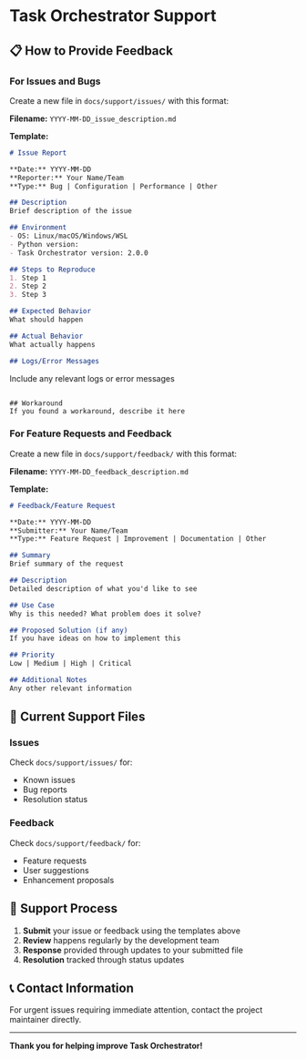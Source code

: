# Task Orchestrator Support

## 📋 How to Provide Feedback

### For Issues and Bugs
Create a new file in `docs/support/issues/` with this format:

**Filename:** `YYYY-MM-DD_issue_description.md`

**Template:**
```markdown
# Issue Report

**Date:** YYYY-MM-DD
**Reporter:** Your Name/Team
**Type:** Bug | Configuration | Performance | Other

## Description
Brief description of the issue

## Environment
- OS: Linux/macOS/Windows/WSL
- Python version: 
- Task Orchestrator version: 2.0.0

## Steps to Reproduce
1. Step 1
2. Step 2
3. Step 3

## Expected Behavior
What should happen

## Actual Behavior
What actually happens

## Logs/Error Messages
```
Include any relevant logs or error messages
```

## Workaround
If you found a workaround, describe it here
```

### For Feature Requests and Feedback
Create a new file in `docs/support/feedback/` with this format:

**Filename:** `YYYY-MM-DD_feedback_description.md`

**Template:**
```markdown
# Feedback/Feature Request

**Date:** YYYY-MM-DD
**Submitter:** Your Name/Team
**Type:** Feature Request | Improvement | Documentation | Other

## Summary
Brief summary of the request

## Description
Detailed description of what you'd like to see

## Use Case
Why is this needed? What problem does it solve?

## Proposed Solution (if any)
If you have ideas on how to implement this

## Priority
Low | Medium | High | Critical

## Additional Notes
Any other relevant information
```

## 📂 Current Support Files

### Issues
Check `docs/support/issues/` for:
- Known issues
- Bug reports
- Resolution status

### Feedback
Check `docs/support/feedback/` for:
- Feature requests
- User suggestions
- Enhancement proposals

## 🔄 Support Process

1. **Submit** your issue or feedback using the templates above
2. **Review** happens regularly by the development team
3. **Response** provided through updates to your submitted file
4. **Resolution** tracked through status updates

## 📞 Contact Information

For urgent issues requiring immediate attention, contact the project maintainer directly.

---

**Thank you for helping improve Task Orchestrator!**
